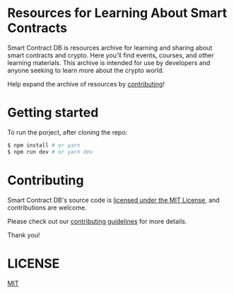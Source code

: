 # Resources for Learning About Smart Contracts

Smart Contract DB is resources archive for learning and sharing about smart contracts and crypto. Here you'll find events, courses, and other learning materials. This archive is intended for use by developers and anyone seeking to learn more about the crypto world.

Help expand the archive of resources by [contributing](CONTRIBUTING.md)!

# Getting started

To run the porject, after cloning the repo:

```bash
$ npm install # or yarn
$ npm run dev # or yarn dev
```

# Contributing

Smart Contract DB's source code is [licensed under the MIT License](LICENSE), and contributions are welcome.

Please check out our [contributing guidelines](CONTRIBUTING.md) for more details.

Thank you!

# LICENSE

[MIT](LICENSE)

